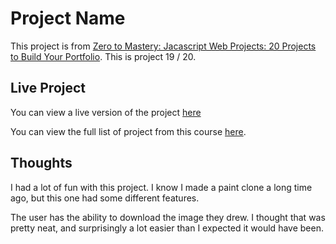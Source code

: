 # Project Name

This project is from [Zero to Mastery: Jacascript Web Projects: 20 Projects to Build Your Portfolio](https://academy.zerotomastery.io/p/javascript-projects).
This is project 19 / 20.

## Live Project

You can view a live version of the project [here](https://harsh999-m.github.io/paint-clone/)

You can view the full list of project from this course [here](https://github.com/rperry99/ztm-20-javascript-projects).

## Thoughts

I had a lot of fun with this project. I know I made a paint clone a long time ago, but this one had some different features.

The user has the ability to download the image they drew. I thought that was pretty neat, and surprisingly a lot easier than I expected it would have been.
